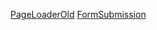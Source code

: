 [PageLoaderOld](https://www.youtube.com/watch?v=4Mp-EQnJSTw)
[FormSubmission](https://www.staticforms.xyz/)
